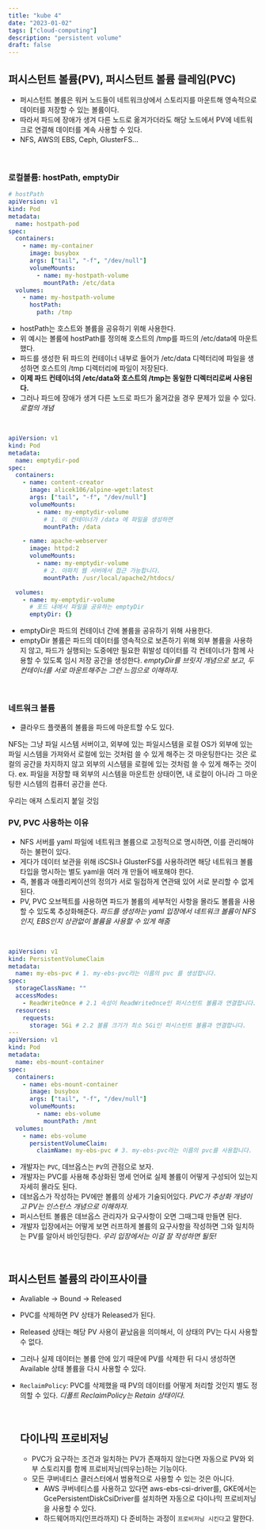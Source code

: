 ```yaml
---
title: "kube 4"
date: "2023-01-02"
tags: ["cloud-computing"]
description: "persistent volume"
draft: false
---
```


## 퍼시스턴트 볼륨(PV), 퍼시스턴트 볼륨 클레임(PVC)

- 퍼시스턴트 볼륨은 워커 노드들이 네트워크상에서 스토리지를 마운트해 영속적으로 데이터를 저장할 수 있는 볼륨이다.
- 따라서 파드에 장애가 생겨 다른 노드로 옮겨가더라도 해당 노드에서 PV에 네트워크로 연결해 데이터를 계속 사용할 수 있다.
- NFS, AWS의 EBS, Ceph, GlusterFS...

<br />

### 로컬볼륨: hostPath, emptyDir

```yaml
# hostPath
apiVersion: v1
kind: Pod
metadata:
  name: hostpath-pod
spec:
  containers:
    - name: my-container
      image: busybox
      args: ["tail", "-f", "/dev/null"]
      volumeMounts:
        - name: my-hostpath-volume
          mountPath: /etc/data
  volumes:
    - name: my-hostpath-volume
      hostPath:
        path: /tmp
```

- hostPath는 호스트와 볼륨을 공유하기 위해 사용한다.
- 위 예시는 볼륨에 hostPath를 정의해 호스트의 /tmp를 파드의 /etc/data에 마운트했다.
- 파드를 생성한 뒤 파드의 컨테이너 내부로 들어가 /etc/data 디렉터리에 파일을 생성하면 호스트의 /tmp 디렉터리에 파일이 저장된다.
- **이제 파드 컨테이너의 /etc/data와 호스트의 /tmp는 동일한 디렉터리로써 사용된다.**
- 그러나 파드에 장애가 생겨 다른 노드로 파드가 옮겨갔을 경우 문제가 있을 수 있다. _로컬의 개념_

<br />

```yaml
apiVersion: v1
kind: Pod
metadata:
  name: emptydir-pod
spec:
  containers:
    - name: content-creator
      image: alicek106/alpine-wget:latest
      args: ["tail", "-f", "/dev/null"]
      volumeMounts:
        - name: my-emptydir-volume
          # 1. 이 컨테이너가 /data 에 파일을 생성하면
          mountPath: /data

    - name: apache-webserver
      image: httpd:2
      volumeMounts:
        - name: my-emptydir-volume
          # 2. 아파치 웹 서버에서 접근 가능합니다.
          mountPath: /usr/local/apache2/htdocs/

  volumes:
    - name: my-emptydir-volume
      # 포드 내에서 파일을 공유하는 emptyDir
      emptyDir: {}
```

- emptyDir은 파드의 컨테이너 간에 볼륨을 공유하기 위해 사용한다.
- emptyDir 볼륨은 파드의 데이터를 영속적으로 보존하기 위해 외부 볼륨을 사용하지 않고, 파드가 실행되는 도중에만 필요한 휘발성 데이터를 각 컨테이너가 함께 사용할 수 있도록 임시 저장 공간을 생성한다.
  _emptyDir를 브릿지 개념으로 보고, 두 컨테이너를 서로 마운트해주는 그런 느낌으로 이해하자._

<br />

### 네트워크 볼륨

- 클라우드 플랫폼의 볼륨을 파드에 마운트할 수도 있다.

NFS는 그냥 파일 시스템 서버이고,
외부에 있는 파일시스템을 로컬 OS가 외부에 있는 파일 시스템을 가져와서 로컬에 있는 것처럼 쓸 수 있게 해주는 것
마운팅한다는 것은 로컬의 공간을 차지하지 않고 외부의 시스템을 로컬에 있는 것처럼 쓸 수 있게 해주는 것이다.
ex. 파일을 저장할 때 외부의 시스템을 마운트한 상태이면, 내 로컬이 아니라 그 마운팅한 시스템의 컴퓨터 공간을 쓴다.

우리는 애져 스토리지 붙일 것임
<br />

### PV, PVC 사용하는 이유

- NFS 서버를 yaml 파일에 네트워크 볼륨으로 고정적으로 명시하면, 이를 관리해야 하는 불편이 있다.
- 게다가 데이터 보관을 위해 iSCSI나 GlusterFS를 사용하려면 해당 네트워크 볼륨 타입을 명시하는 별도 yaml을 여러 개 만들어 배포해야 한다.
- 즉, 볼륨과 애플리케이션의 정의가 서로 밀접하게 연관돼 있어 서로 분리할 수 없게 된다.
- PV, PVC 오브젝트를 사용하면 파드가 볼륨의 세부적인 사항을 몰라도 볼륨을 사용할 수 있도록 추상화해준다.
  _파드를 생성하는 yaml 입장에서 네트워크 볼륨이 NFS인지, EBS인지 상관없이 볼륨을 사용할 수 있게 해줌_

<br />

```yaml
apiVersion: v1
kind: PersistentVolumeClaim
metadata:
  name: my-ebs-pvc # 1. my-ebs-pvc라는 이름의 pvc 를 생성합니다.
spec:
  storageClassName: ""
  accessModes:
    - ReadWriteOnce # 2.1 속성이 ReadWriteOnce인 퍼시스턴트 볼륨과 연결합니다.
  resources:
    requests:
      storage: 5Gi # 2.2 볼륨 크기가 최소 5Gi인 퍼시스턴트 볼륨과 연결합니다.
---
apiVersion: v1
kind: Pod
metadata:
  name: ebs-mount-container
spec:
  containers:
    - name: ebs-mount-container
      image: busybox
      args: ["tail", "-f", "/dev/null"]
      volumeMounts:
        - name: ebs-volume
          mountPath: /mnt
  volumes:
    - name: ebs-volume
      persistentVolumeClaim:
        claimName: my-ebs-pvc # 3. my-ebs-pvc라는 이름의 pvc를 사용합니다.
```

- 개발자는 `PVC`, 데브옵스는 `PV`의 관점으로 보자.
- 개발자는 PVC를 사용해 추상화된 명세 언어로 실제 볼륨이 어떻게 구성되어 있는지 자세히 몰라도 된다.
- 데브옵스가 작성하는 PV에만 볼륨의 상세가 기술되어있다.
  _PVC가 추상화 개념이고 PV는 인스턴스 개념으로 이해하자._
- 퍼시스턴트 볼륨은 데브옵스 관리자가 요구사항이 오면 그때그때 만들면 된다.
- 개발자 입장에서는 어떻게 보면 러프하게 볼륨의 요구사항을 작성하면 그와 일치하는 PV를 알아서 바인딩한다.
  _우리 입장에서는 이걸 잘 작성하면 될듯!_

<br />

## 퍼시스턴트 볼륨의 라이프사이클

- Avaliable -> Bound -> Released
- PVC를 삭제하면 PV 상태가 Released가 된다.
- Released 상태는 해당 PV 사용이 끝났음을 의미해서, 이 상태의 PV는 다시 사용할 수 없다.
- 그러나 실제 데이터는 볼륨 안에 있기 때문에 PV를 삭제한 뒤 다시 생성하면 Available 상태 볼륨을 다시 사용할 수 있다.
- `ReclaimPolicy`: PVC를 삭제했을 때 PV의 데이터를 어떻게 처리할 것인지 별도 정의할 수 있다.
  _디폴트 ReclaimPolicy는 Retain 상태이다._

  <br />

  ## 다이나믹 프로비저닝

  - PVC가 요구하는 조건과 일치하는 PV가 존재하지 않는다면 자동으로 PV와 외부 스토리지를 함께 프로비저닝(띄우는)하는 기능이다.
  - 모든 쿠버네티스 클러스터에서 범용적으로 사용할 수 있는 것은 아니다.
    - AWS 쿠버네티스를 사용하고 있다면 aws-ebs-csi-driver를, GKE에서는 GcePersistentDiskCsiDriver를 설치하면 자동으로 다이나믹 프로비저닝을 사용할 수 있다.
    - 하드웨어까지(인프라까지) 다 준비하는 과정이 `프로비저닝 시킨다`고 말한다.
